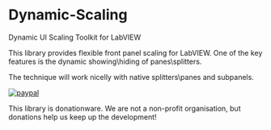 # Dynamic-Scaling
Dynamic UI Scaling Toolkit for LabVIEW

This library provides flexible front panel scaling for LabVIEW. One of the key features is the dynamic showing\hiding of panes\splitters.

The technique will work nicelly with native splitters\panes and subpanels.

[![paypal](https://www.paypalobjects.com/en_US/i/btn/btn_donateCC_LG.gif)](https://www.paypal.com/cgi-bin/webscr?cmd=_s-xclick&hosted_button_id=LVKQF59D5L3TC)

This library is donationware. We are not a non-profit organisation, but donations help us keep up the development! 
